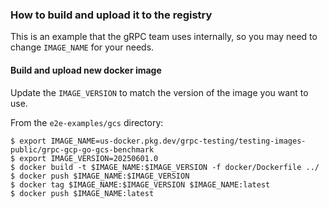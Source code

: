 ### How to build and upload it to the registry

This is an example that the gRPC team uses internally, so you may need to
change `IMAGE_NAME` for your needs.

#### Build and upload new docker image

Update the `IMAGE_VERSION` to match the version of the image you want to use.

From the `e2e-examples/gcs` directory:

```
$ export IMAGE_NAME=us-docker.pkg.dev/grpc-testing/testing-images-public/grpc-gcp-go-gcs-benchmark
$ export IMAGE_VERSION=20250601.0
$ docker build -t $IMAGE_NAME:$IMAGE_VERSION -f docker/Dockerfile ../
$ docker push $IMAGE_NAME:$IMAGE_VERSION
$ docker tag $IMAGE_NAME:$IMAGE_VERSION $IMAGE_NAME:latest
$ docker push $IMAGE_NAME:latest
```
